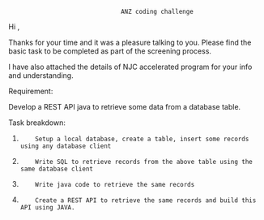                                    ANZ coding challenge


Hi ,

Thanks for your time and it was a pleasure talking to you. Please find the basic task to be completed as part of the screening process.

I have also attached the details of NJC accelerated program for your info and understanding.

 

Requirement: 

Develop a REST API java to retrieve some data from a database table. 

Task breakdown:

1.         Setup a local database, create a table, insert some records using any database client 

2.         Write SQL to retrieve records from the above table using the same database client  

3.         Write java code to retrieve the same records

4.         Create a REST API to retrieve the same records and build this API using JAVA. 
